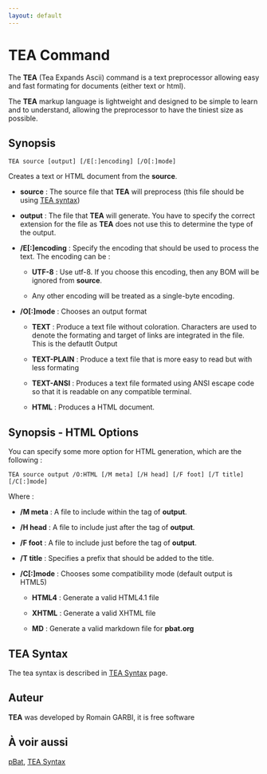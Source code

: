```yaml
---
layout: default
---
```

# TEA Command

The **TEA** \(Tea Expands Ascii\) command is a text preprocessor allowing easy 
and fast formating for documents \(either text or html\).

The **TEA** markup language is lightweight and designed to be simple to learn 
and to understand, allowing the preprocessor to have the tiniest size as 
possible.

## Synopsis

    TEA source [output] [/E[:]encoding] [/O[:]mode]

Creates a text or HTML document from the **source**.

* **source** : The source file that **TEA** will preprocess \(this file should 
  be using [TEA syntax](tea\_syntax)\)

* **output** : The file that **TEA** will generate. You have to specify the 
  correct extension for the file as **TEA** does not use this to determine the 
  type of the output.

* **/E\[:\]encoding** : Specify the encoding that should be used to process 
  the text. The encoding can be :

  * **UTF-8** : Use utf-8. If you choose this encoding, then any BOM will be 
    ignored from **source**.

  * Any other encoding will be treated as a single-byte encoding.

* **/O\[:\]mode** : Chooses an output format

  * **TEXT** : Produce a text file without coloration. Characters are used to 
    denote the formating and target of links are integrated in the file. This 
    is the defautlt Output

  * **TEXT-PLAIN** : Produce a text file that is more easy to read but with 
    less formating

  * **TEXT-ANSI** : Produces a text file formated using ANSI escape code so 
    that it is readable on any compatible terminal.

  * **HTML** : Produces a HTML document.

## Synopsis - HTML Options

You can specify some more option for HTML generation, which are the following 
:

    TEA source output /O:HTML [/M meta] [/H head] [/F foot] [/T title] [/C[:]mode]

Where :

* **/M meta** : A file to include within the <head> tag of **output**.

* **/H head** : A file to include just after the <body> tag of **output**.

* **/F foot** : A file to include just before the </body> tag of **output**.

* **/T title** : Specifies a prefix that should be added to the title.

* **/C\[:\]mode** : Chooses some compatibility mode \(default output is 
  HTML5\)

  * **HTML4** : Generate a valid HTML4.1 file

  * **XHTML** : Generate a valid XHTML file

  * **MD** : Generate a valid markdown file for **pbat.org**

## TEA Syntax

The tea syntax is described in [TEA Syntax](tea\_syntax) page.

## Auteur

**TEA** was developed by Romain GARBI, it is free software

## À voir aussi

[pBat](pbat), [TEA Syntax](tea\_syntax) 

